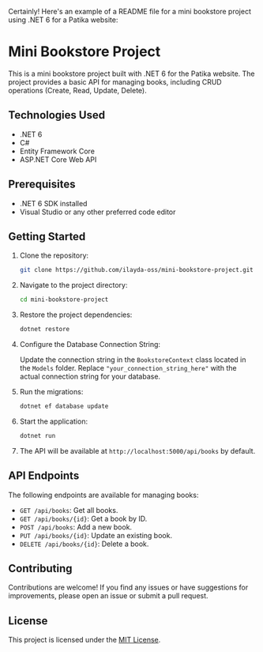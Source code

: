 Certainly! Here's an example of a README file for a mini bookstore project using .NET 6 for a Patika website:

# Mini Bookstore Project

This is a mini bookstore project built with .NET 6 for the Patika website. The project provides a basic API for managing books, including CRUD operations (Create, Read, Update, Delete).

## Technologies Used

- .NET 6
- C#
- Entity Framework Core
- ASP.NET Core Web API

## Prerequisites

- .NET 6 SDK installed
- Visual Studio or any other preferred code editor

## Getting Started

1. Clone the repository:

   ```bash
   git clone https://github.com/ilayda-oss/mini-bookstore-project.git
   ```

2. Navigate to the project directory:

   ```bash
   cd mini-bookstore-project
   ```

3. Restore the project dependencies:

   ```bash
   dotnet restore
   ```

4. Configure the Database Connection String:
   
   Update the connection string in the `BookstoreContext` class located in the `Models` folder. Replace `"your_connection_string_here"` with the actual connection string for your database.

5. Run the migrations:

   ```bash
   dotnet ef database update
   ```

6. Start the application:

   ```bash
   dotnet run
   ```

7. The API will be available at `http://localhost:5000/api/books` by default.

## API Endpoints

The following endpoints are available for managing books:

- `GET /api/books`: Get all books.
- `GET /api/books/{id}`: Get a book by ID.
- `POST /api/books`: Add a new book.
- `PUT /api/books/{id}`: Update an existing book.
- `DELETE /api/books/{id}`: Delete a book.

## Contributing

Contributions are welcome! If you find any issues or have suggestions for improvements, please open an issue or submit a pull request.

## License

This project is licensed under the [MIT License](LICENSE).
